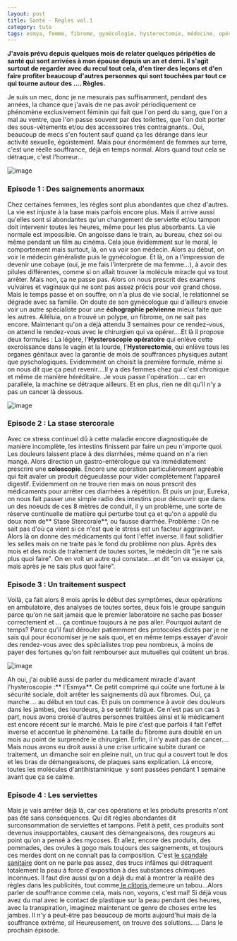```yaml
---
layout: post
title: Santé - Règles vol.1
category: tuto
tags: esmya, femme, fibrome, gynécologie, hysterectomie, médecine, opération, règles, Réflexion, santé, stase stercorale
---
```

**J'avais prévu depuis quelques mois de relater quelques péripéties de santé qui sont arrivées à mon épouse depuis un an et demi. Il s'agit surtout de regarder avec du recul tout cela, d'en tirer des leçons et d'en faire profiter beaucoup d'autres personnes qui sont touchées par tout ce qui tourne autour des .... Règles.**

Je suis un mec, donc je ne mesurais pas suffisamment, pendant des années, la chance que j'avais de ne pas avoir périodiquement ce phénomène exclusivement féminin qui fait que l'on perd du sang, que l'on a mal au ventre, que l'on passe souvent par des toilettes, que l'on doit porter des sous-vêtements et/ou des accessoires très contraignants.. Oui, beaucoup de mecs s'en foutent sauf quand ça les dérange dans leur activité sexuelle, égoïstement. Mais pour énormément de femmes sur terre, c'est une réelle souffrance, déjà en temps normal. Alors quand tout cela se détraque, c'est l'horreur...

![image](https://filedn.eu/llqi9IBxlYouGRXYG2xlROb/img/2017/uterus.jpg)

### Episode 1 : Des saignements anormaux

Chez certaines femmes, les règles sont plus abondantes que chez d'autres. La vie est injuste à la base mais parfois encore plus. Mais il arrive aussi qu'elles sont si abondantes qu'un changement de serviette et/ou tampon doit intervenir toutes les heures, même pour les plus absorbants. La vie normale est impossible. On angoisse dans le train, au bureau, chez soi ou même pendant un film au cinéma. Cela joue évidemment sur le moral, le comportement mais surtout, là, on va voir son médecin. Alors au début, on voir le médecin généraliste puis le gynécologue. Et là, on a l'impression de devenir une cobaye (oui, je me fais l'interprète de ma femme...), à avoir des pilules différentes, comme si on allait trouver la molécule miracle qui va tout arrêter. Mais non, ça ne passe pas. Alors on nous prescrit des examens vulvaires et vaginaux qui ne sont pas assez précis pour voir grand chose. Mais le temps passe et on souffre, on n'a plus de vie social, le relationnel se dégrade avec sa famille. On doute de son gynécologue qui d'ailleurs envoie voir un autre spécialiste pour une **échographie pelvienne** mieux faite que les autres. Alléluia, on a trouvé un polype, un fibrome, on ne sait pas encore. Maintenant qu'on a déjà attendu 3 semaines pour ce rendez-vous, on attend le rendez-vous avec le chirurgien qui va opérer....Et là il propose deux formules : La légère, l'**Hysteroscopie opératoire** qui enlève cette excroissance dans le vagin et la lourde, l'**Hysterectomie**, qui enlève tous les organes génitaux avec la garantie de mois de souffrances physiques autant que pyschologiques. Evidemment on choisit la première formule, même si on nous dit que ça peut revenir....Il y a des femmes chez qui c'est chronique et même de manière héréditaire. Je vous passe l'opération.... car en parallèle, la machine se détraque ailleurs. Et en plus, rien ne dit qu'il n'y a pas un cancer là dessous.

![image](https://filedn.eu/llqi9IBxlYouGRXYG2xlROb/img/2017/stasestercorale.gif)

### Episode 2 : La stase stercorale

Avec ce stress continuel dû à cette maladie encore diagnostiquée de manière incomplète, les intestins finissent par faire un peu n'importe quoi. Les douleurs laissent place à des diarrhées, même quand on n'a rien mangé. Alors direction un gastro-entérologue qui va immédiatement prescrire une **coloscopie**. Encore une opération particulièrement agréable qui fait avaler un produit dégueulasse pour vider complètement l'appareil digestif. Evidemment on ne trouve rien mais on nous prescrit des médicaments pour arrêter ces diarrhées à répétition. Et puis un jour, Eureka, on nous fait passer une simple radio des intestins pour découvrir que dans un des noeuds de ces 8 mètres de conduit, il y un problème, une sorte de réserve continuelle de matière qui perturbe tout ça et qu'on a appelé du doux nom de** Stase Stercorale**, ou fausse diarrhée. Problème : On ne sait pas d'où ça vient si ce n'est que le stress est un facteur aggravant. Alors là on donne des médicaments qui font l'effet inverse. Il faut solidifier les selles mais on ne traite pas le fond du problème non plus. Après des mois et des mois de traitement de toutes sortes, le médecin dit "je ne sais plus quoi faire". On en voit un autre qui constate....et dit "on va essayer ça, mais après je ne sais plus quoi faire".

### Episode 3 : Un traitement suspect

Voilà, ça fait alors 8 mois après le début des symptômes, deux opérations en ambulatoire, des analyses de toutes sortes, deux fois le groupe sanguin parce qu'on ne sait jamais que le premier laboratoire ne sache pas bosser correctement et ... ça continue toujours à ne pas aller. Pourquoi autant de temps? Parce qu'il faut dérouler patiemment des protocoles dictés par je ne sais qui pour économiser je ne sais quoi, et en même temps essayer d'avoir des rendez-vous avec des spécialistes trop peu nombreux, à moins de payer des fortunes qu'on fait rembourser aux mutuelles qui coûtent un bras.

![image](https://filedn.eu/llqi9IBxlYouGRXYG2xlROb/img/2017/esmya.jpg)

Ah oui, j'ai oublié aussi de parler du médicament miracle d'avant l'hysteroscopie :** l'Esmya**. Ce petit comprimé qui coûte une fortune à la sécurité sociale, doit arrêter les saignements dû aux fibromes. Oui, ça marche.... au début en tout cas. Et puis on commence à avoir des douleurs dans les jambes, des lourdeurs, à se sentir fatigué. Ce n'est pas un cas à part, nous avons croisé d'autres personnes traitées ainsi et le médicament est encore récent sur le marché. Mais le pire c'est que parfois il fait l'effet inverse et accentue le phénomène. La taille du fibrome aura doublé en un mois au point de surprendre le chirurgien. Enfin, il n'y avait pas de cancer.... Mais nous avons eu droit aussi à une crise urticaire subite durant ce traitement, un dimanche soir en pleine nuit, un truc qui a couvert tout le dos et les bras de démangeaisons, de plaques sans explication. Là encore, toutes les molécules d'antihistaminique  y sont passées pendant 1 semaine avant que ça se calme.

### Episode 4 : Les serviettes

Mais je vais arrêter déjà là, car ces opérations et les produits prescrits n'ont pas été sans conséquences. Qui dit règles abondantes dit surconsommation de serviettes et tampons. Petit à petit, ces produits sont devenus insupportables, causant des démangeaisons, des rougeurs au point qu'on a pensé à des mycoses. Et allez, encore des produits, des pommades, des ovules à gogo mais toujours des saignements, et toujours ces merdes dont on ne connaît pas la composition. C'est <a href="http://www.santemagazine.fr/actualite-des-traces-de-residus-chimiques-sur-des-tampons-et-serviettes-hygieniques-78014.html">le scandale sanitaire</a> dont on ne parle pas assez, des trucs infâmes qui détraquent totalement la peau à force d'exposition à des substances chimiques inconnues. Il faut dire aussi qu'on a déjà du mal à montrer la réalité des règles dans les publicités, tout comme<a href="http://www.francetvinfo.fr/sante/sexo/on-commence-a-peine-a-en-parler-la-lente-evolution-de-la-representation-du-clitoris_2352366.html#xtor=RSS-3-[lestitres]"> le clitoris </a>demeure un tabou...Alors parler de souffrance comme cela, mais non, voyons, c'est mal! Si déjà vous avez du mal avec le contact de plastique sur la peau pendant des heures, avec la transpiration, imaginez maintenant ce genre de choses entre les jambes. Il n'y a peut-être pas beaucoup de morts aujourd'hui mais de la souffrance extrême, si! Heureusement, on trouve des solutions..... Dans le prochain épisode.
